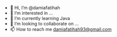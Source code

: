 - 👋 Hi, I’m @damiafatihah
- 👀 I’m interested in ...
- 🌱 I’m currently learning Java
- 💞️ I’m looking to collaborate on ...
- 📫 How to reach me damiafatihah93@gmail.com

<!---
damiafatihah/damiafatihah is a ✨ special ✨ repository because its `README.md` (this file) appears on your GitHub profile.
You can click the Preview link to take a look at your changes.
--->
